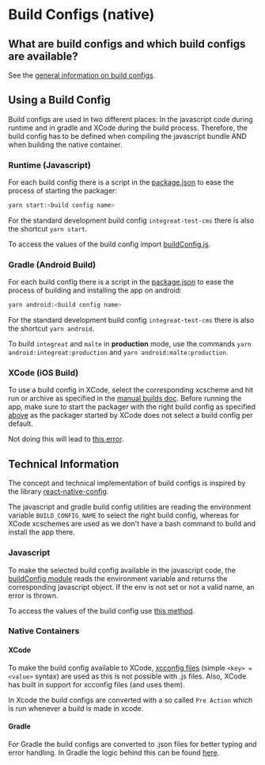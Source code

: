 # Build Configs (native)

## What are build configs and which build configs are available?

See the [general information on build configs](../../build-configs/README.md).

## Using a Build Config

Build configs are used in two different places: In the javascript code during runtime and in gradle and XCode during the build process.
Therefore, the build config has to be defined when compiling the javascript bundle AND when building the native container.

### Runtime (Javascript)

For each build config there is a script in the [package.json](../package.json) to ease the process of starting the packager:
```bash
yarn start:<build config name>
```

For the standard development build config `integreat-test-cms` there is also the shortcut `yarn start`.

To access the values of the build config import [buildConfig.js](../src/modules/app/constants/buildConfig.js).

### Gradle (Android Build)

For each build config there is a script in the [package.json](../package.json) to ease the process of building and installing the app on android:
```bash
yarn android:<build config name>
```

For the standard development build config `integreat-test-cms` there is also the shortcut `yarn android`.

To build `integreat` and `malte` in **production** mode, use the commands `yarn android:integreat:production` and `yarn android:malte:production`.

### XCode (iOS Build)

To use a build config in XCode, select the corresponding xcscheme and hit run or archive as specified in the [manual builds doc](manual-builds.md#ios).
Before running the app, make sure to start the packager with the right build config as specified [above](#runtime-javascript)
as the packager started by XCode does not select a build config per default.

Not doing this will lead to [this error](troubleshooting.md#no-build_config_name-supplied).

## Technical Information

The concept and technical implementation of build configs is inspired by the library [react-native-config](https://github.com/luggit/react-native-config).

The javascript and gradle build config utilities are reading the environment variable `BUILD_CONFIG_NAME` to select the right build config,
whereas for XCode xcschemes are used as we don't have a bash command to build and install the app there.

### Javascript

To make the selected build config available in the javascript code, the [buildConfig module](../build-configs/index.js)
reads the environment variable and returns the corresponding javascript object.
If the env is not set or not a valid name, an error is thrown. 

To access the values of the build config use [this method](../src/modules/app/constants/buildConfig.js).

### Native Containers

#### XCode

To make the build config available to XCode, [xcconfig files](https://nshipster.com/xcconfig/) (simple `<key> = <value>` syntax) are used as this is not possible with .js files.
Also, XCode has built in support for xcconfig files (and uses them).

In Xcode the build configs are converted with a so called `Pre Action` which is run whenever a build is made in xcode.

#### Gradle

For Gradle the build configs are converted to .json files for better typing and error handling.
In Gradle the logic behind this can be found [here](../android/app/buildConfigs.gradle).

